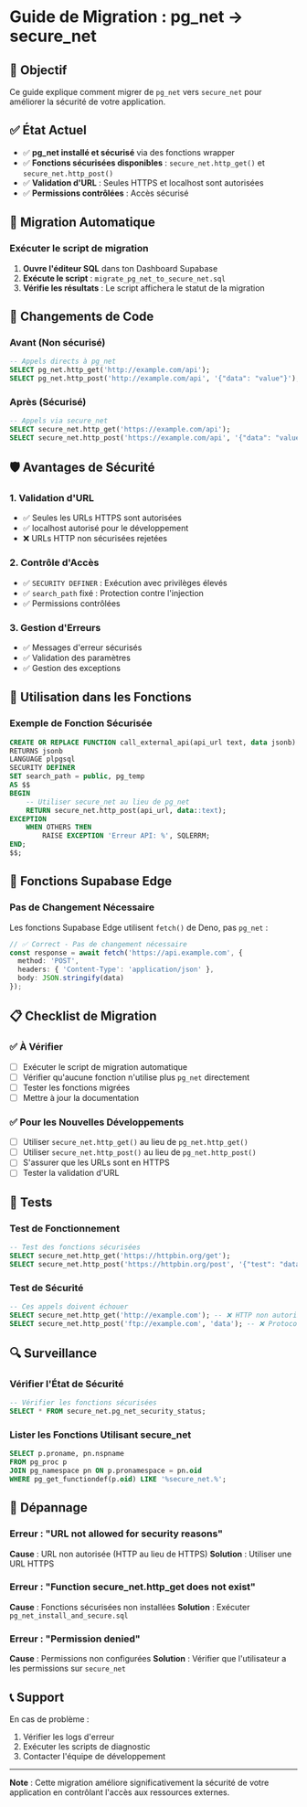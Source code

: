 # Guide de Migration : pg_net → secure_net

## 🎯 Objectif

Ce guide explique comment migrer de `pg_net` vers `secure_net` pour améliorer la sécurité de votre application.

## ✅ État Actuel

- ✅ **pg_net installé et sécurisé** via des fonctions wrapper
- ✅ **Fonctions sécurisées disponibles** : `secure_net.http_get()` et `secure_net.http_post()`
- ✅ **Validation d'URL** : Seules HTTPS et localhost sont autorisées
- ✅ **Permissions contrôlées** : Accès sécurisé

## 🔄 Migration Automatique

### Exécuter le script de migration

1. **Ouvre l'éditeur SQL** dans ton Dashboard Supabase
2. **Exécute le script** : `migrate_pg_net_to_secure_net.sql`
3. **Vérifie les résultats** : Le script affichera le statut de la migration

## 📝 Changements de Code

### Avant (Non sécurisé)
```sql
-- Appels directs à pg_net
SELECT pg_net.http_get('http://example.com/api');
SELECT pg_net.http_post('http://example.com/api', '{"data": "value"}');
```

### Après (Sécurisé)
```sql
-- Appels via secure_net
SELECT secure_net.http_get('https://example.com/api');
SELECT secure_net.http_post('https://example.com/api', '{"data": "value"}');
```

## 🛡️ Avantages de Sécurité

### 1. **Validation d'URL**
- ✅ Seules les URLs HTTPS sont autorisées
- ✅ localhost autorisé pour le développement
- ❌ URLs HTTP non sécurisées rejetées

### 2. **Contrôle d'Accès**
- ✅ `SECURITY DEFINER` : Exécution avec privilèges élevés
- ✅ `search_path` fixé : Protection contre l'injection
- ✅ Permissions contrôlées

### 3. **Gestion d'Erreurs**
- ✅ Messages d'erreur sécurisés
- ✅ Validation des paramètres
- ✅ Gestion des exceptions

## 🔧 Utilisation dans les Fonctions

### Exemple de Fonction Sécurisée
```sql
CREATE OR REPLACE FUNCTION call_external_api(api_url text, data jsonb)
RETURNS jsonb
LANGUAGE plpgsql
SECURITY DEFINER
SET search_path = public, pg_temp
AS $$
BEGIN
    -- Utiliser secure_net au lieu de pg_net
    RETURN secure_net.http_post(api_url, data::text);
EXCEPTION
    WHEN OTHERS THEN
        RAISE EXCEPTION 'Erreur API: %', SQLERRM;
END;
$$;
```

## 🚀 Fonctions Supabase Edge

### Pas de Changement Nécessaire
Les fonctions Supabase Edge utilisent `fetch()` de Deno, pas `pg_net` :
```typescript
// ✅ Correct - Pas de changement nécessaire
const response = await fetch('https://api.example.com', {
  method: 'POST',
  headers: { 'Content-Type': 'application/json' },
  body: JSON.stringify(data)
});
```

## 📋 Checklist de Migration

### ✅ À Vérifier
- [ ] Exécuter le script de migration automatique
- [ ] Vérifier qu'aucune fonction n'utilise plus `pg_net` directement
- [ ] Tester les fonctions migrées
- [ ] Mettre à jour la documentation

### ✅ Pour les Nouvelles Développements
- [ ] Utiliser `secure_net.http_get()` au lieu de `pg_net.http_get()`
- [ ] Utiliser `secure_net.http_post()` au lieu de `pg_net.http_post()`
- [ ] S'assurer que les URLs sont en HTTPS
- [ ] Tester la validation d'URL

## 🧪 Tests

### Test de Fonctionnement
```sql
-- Test des fonctions sécurisées
SELECT secure_net.http_get('https://httpbin.org/get');
SELECT secure_net.http_post('https://httpbin.org/post', '{"test": "data"}');
```

### Test de Sécurité
```sql
-- Ces appels doivent échouer
SELECT secure_net.http_get('http://example.com'); -- ❌ HTTP non autorisé
SELECT secure_net.http_post('ftp://example.com', 'data'); -- ❌ Protocole non autorisé
```

## 🔍 Surveillance

### Vérifier l'État de Sécurité
```sql
-- Vérifier les fonctions sécurisées
SELECT * FROM secure_net.pg_net_security_status;
```

### Lister les Fonctions Utilisant secure_net
```sql
SELECT p.proname, pn.nspname
FROM pg_proc p
JOIN pg_namespace pn ON p.pronamespace = pn.oid
WHERE pg_get_functiondef(p.oid) LIKE '%secure_net.%';
```

## 🚨 Dépannage

### Erreur : "URL not allowed for security reasons"
**Cause** : URL non autorisée (HTTP au lieu de HTTPS)
**Solution** : Utiliser une URL HTTPS

### Erreur : "Function secure_net.http_get does not exist"
**Cause** : Fonctions sécurisées non installées
**Solution** : Exécuter `pg_net_install_and_secure.sql`

### Erreur : "Permission denied"
**Cause** : Permissions non configurées
**Solution** : Vérifier que l'utilisateur a les permissions sur `secure_net`

## 📞 Support

En cas de problème :
1. Vérifier les logs d'erreur
2. Exécuter les scripts de diagnostic
3. Contacter l'équipe de développement

---

**Note** : Cette migration améliore significativement la sécurité de votre application en contrôlant l'accès aux ressources externes. 